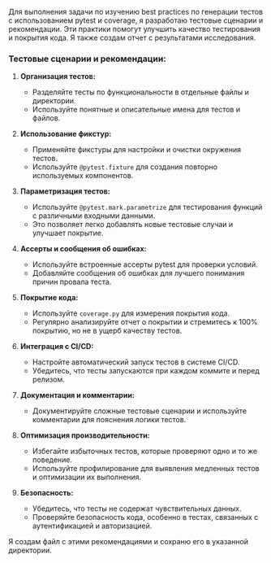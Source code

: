 Для выполнения задачи по изучению best practices по генерации тестов с использованием pytest и coverage, я разработаю тестовые сценарии и рекомендации. Эти практики помогут улучшить качество тестирования и покрытия кода. Я также создам отчет с результатами исследования.

### Тестовые сценарии и рекомендации:

1. **Организация тестов:**
   - Разделяйте тесты по функциональности в отдельные файлы и директории.
   - Используйте понятные и описательные имена для тестов и файлов.

2. **Использование фикстур:**
   - Применяйте фикстуры для настройки и очистки окружения тестов.
   - Используйте `@pytest.fixture` для создания повторно используемых компонентов.

3. **Параметризация тестов:**
   - Используйте `@pytest.mark.parametrize` для тестирования функций с различными входными данными.
   - Это позволяет легко добавлять новые тестовые случаи и улучшает покрытие.

4. **Ассерты и сообщения об ошибках:**
   - Используйте встроенные ассерты pytest для проверки условий.
   - Добавляйте сообщения об ошибках для лучшего понимания причин провала теста.

5. **Покрытие кода:**
   - Используйте `coverage.py` для измерения покрытия кода.
   - Регулярно анализируйте отчет о покрытии и стремитесь к 100% покрытию, но не в ущерб качеству тестов.

6. **Интеграция с CI/CD:**
   - Настройте автоматический запуск тестов в системе CI/CD.
   - Убедитесь, что тесты запускаются при каждом коммите и перед релизом.

7. **Документация и комментарии:**
   - Документируйте сложные тестовые сценарии и используйте комментарии для пояснения логики тестов.

8. **Оптимизация производительности:**
   - Избегайте избыточных тестов, которые проверяют одно и то же поведение.
   - Используйте профилирование для выявления медленных тестов и оптимизации их выполнения.

9. **Безопасность:**
   - Убедитесь, что тесты не содержат чувствительных данных.
   - Проверяйте безопасность кода, особенно в тестах, связанных с аутентификацией и авторизацией.

Я создам файл с этими рекомендациями и сохраню его в указанной директории.